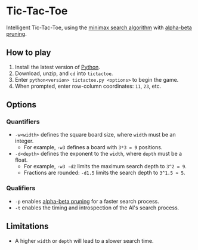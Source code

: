 # Tic-Tac-Toe
Intelligent Tic-Tac-Toe, using the [minimax search algorithm](https://en.wikipedia.org/wiki/Minimax) with [alpha-beta pruning](https://en.wikipedia.org/wiki/Alpha%E2%80%93beta_pruning).

## How to play
1. Install the latest version of [Python](https://www.python.org/downloads/).
2. Download, unzip, and `cd` into `tictactoe`.
3. Enter `python<version> tictactoe.py <options>` to begin the game.
4. When prompted, enter row-column coordinates: `11`, `23`, etc.
  
## Options
### Quantifiers
- `-w<width>` defines the square board size, where `width` must be an integer.
  - For example, `-w3` defines a board with `3*3 = 9` positions.
- `-d<depth>` defines the exponent to the `width`, where `depth` must be a float.
  - For example, `-w3 -d2` limits the maximum search depth to `3^2 = 9`.
  - Fractions are rounded: `-d1.5` limits the search depth to `3^1.5 ≈ 5`.
### Qualifiers
- `-p` enables [alpha-beta pruning](https://en.wikipedia.org/wiki/Alpha%E2%80%93beta_pruning) for a faster search process.
- `-t` enables the timing and introspection of the AI's search process.
  
## Limitations
- A higher `width` or `depth` will lead to a slower search time.
